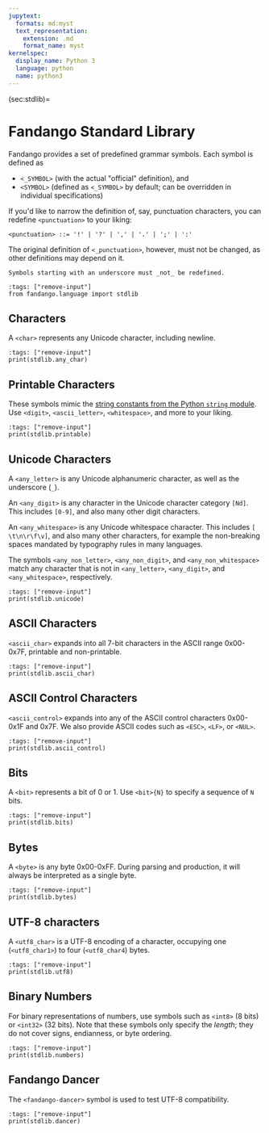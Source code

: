 ```yaml
---
jupytext:
  formats: md:myst
  text_representation:
    extension: .md
    format_name: myst
kernelspec:
  display_name: Python 3
  language: python
  name: python3
---
```


(sec:stdlib)=
# Fandango Standard Library

Fandango provides a set of predefined grammar symbols.
Each symbol is defined as

* `<_SYMBOL>` (with the actual "official" definition), and
* `<SYMBOL>` (defined as `<_SYMBOL>` by default; can be overridden in individual specifications)

If you'd like to narrow the definition of, say, punctuation characters, you can redefine `<punctuation>` to your liking:

```
<punctuation> ::= '!' | '?' | ',' | '.' | ';' | ':'
```

The original definition of `<_punctuation>`, however, must not be changed, as other definitions may depend on it.

```{warning}
Symbols starting with an underscore must _not_ be redefined.
```


```{code-cell}
:tags: ["remove-input"]
from fandango.language import stdlib
```

## Characters

A `<char>` represents any Unicode character, including newline.

```{code-cell}
:tags: ["remove-input"]
print(stdlib.any_char)
```

## Printable Characters

These symbols mimic the [string constants from the Python `string` module](https://docs.python.org/3/library/string.html).
Use `<digit>`, `<ascii_letter>`, `<whitespace>`, and more to your liking.

```{code-cell}
:tags: ["remove-input"]
print(stdlib.printable)
```


## Unicode Characters

A `<any_letter>` is any Unicode alphanumeric character, as well as the underscore (`_`).

An `<any_digit>` is any character in the Unicode character category `[Nd]`.
This includes `[0-9]`, and also many other digit characters.

An `<any_whitespace>` is any Unicode whitespace character.
This includes `[ \t\n\r\f\v]`, and also many other characters, for example the non-breaking spaces mandated by typography rules in many languages.

The symbols `<any_non_letter>`, `<any_non_digit>`, and `<any_non_whitespace>` match any character that is not in `<any_letter>`, `<any_digit>`, and `<any_whitespace>`, respectively.

```{code-cell}
:tags: ["remove-input"]
print(stdlib.unicode)
```


## ASCII Characters

`<ascii_char>` expands into all 7-bit characters in the ASCII range 0x00-0x7F, printable and non-printable.

```{code-cell}
:tags: ["remove-input"]
print(stdlib.ascii_char)
```


## ASCII Control Characters

`<ascii_control>` expands into any of the ASCII control characters 0x00-0x1F and 0x7F.
We also provide ASCII codes such as `<ESC>`, `<LF>`, or `<NUL>`.

```{code-cell}
:tags: ["remove-input"]
print(stdlib.ascii_control)
```


## Bits

A `<bit>` represents a bit of 0 or 1.
Use `<bit>{N}` to specify a sequence of `N` bits.

```{code-cell}
:tags: ["remove-input"]
print(stdlib.bits)
```

## Bytes

A `<byte>` is any byte 0x00-0xFF.
During parsing and production, it will always be interpreted as a single byte.

```{code-cell}
:tags: ["remove-input"]
print(stdlib.bytes)
```


## UTF-8 characters

A `<utf8_char>` is a UTF-8 encoding of a character, occupying one (`<utf8_char1>`) to four (`<utf8_char4`) bytes.

```{code-cell}
:tags: ["remove-input"]
print(stdlib.utf8)
```

## Binary Numbers

For binary representations of numbers, use symbols such as `<int8>` (8 bits) or `<int32>` (32 bits).
Note that these symbols only specify the _length_; they do not cover signs, endianness, or byte ordering.

```{code-cell}
:tags: ["remove-input"]
print(stdlib.numbers)
```

## Fandango Dancer

The `<fandango-dancer>` symbol is used to test UTF-8 compatibility.

```{code-cell}
:tags: ["remove-input"]
print(stdlib.dancer)
```
